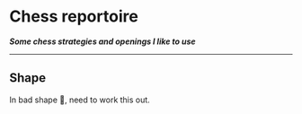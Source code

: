 # Chess reportoire

***Some chess strategies and openings I like to use***

---

## Shape

In bad shape 👶, need to work this out.
